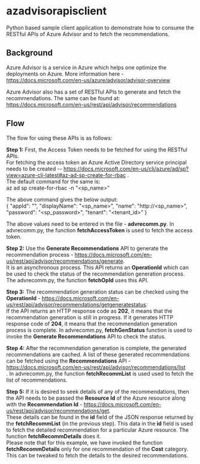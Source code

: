 # azadvisorapisclient
Python based sample client application to demonstrate how to consume the RESTful APIs of Azure Advisor and to fetch the recommendations.

## Background
Azure Advisor is a service in Azure which helps one optimize the deployments on Azure. More information here - https://docs.microsoft.com/en-us/azure/advisor/advisor-overview <br />

Azure Advisor also has a set of RESTful APIs to generate and fetch the recommendations. The same can be found at: https://docs.microsoft.com/en-us/rest/api/advisor/recommendations <br />

## Flow
The flow for using these APIs is as follows: <br />

**Step 1:** First, the Access Token needs to be fetched for using the RESTful APIs. <br />
For fetching the access token an Azure Active Directory service principal needs to be created -- https://docs.microsoft.com/en-us/cli/azure/ad/sp?view=azure-cli-latest#az-ad-sp-create-for-rbac . <br />
The default command for the same is: <br />
az ad sp create-for-rbac -n "<sp_name>"

The above command gives the below output: <br />
{ "appId": "", "displayName": "<sp_name>", "name": "http://<sp_name>", "password": "<sp_password>", "tenant": "<tenant_id>" } <br />

The above values need to be entered in the file - **advrecomm.py**. In advrecomm.py, the function **fetchAccessToken** is used to fetch the access token. <br />

**Step 2:** Use the **Generate Recommendations** API to generate the recommendation process - https://docs.microsoft.com/en-us/rest/api/advisor/recommendations/generate. <br /> It is an asynchronous process. This API returns an **OperationId** which can be used to check the status of the recommendation generation process. The advrecomm.py, the function **fetchOpId** uses this API. <br />

**Step 3:** The recommendation generation status can be checked using the **OperationId** - https://docs.microsoft.com/en-us/rest/api/advisor/recommendations/getgeneratestatus. <br /> If the API returns an HTTP response code as **202**, it means that the recommendation generation is still in progress. If it generates HTTP response code of **204**, it means that the recommendation generation process is complete. In advrecomm.py, **fetchGenStatus** function is used to invoke the **Generate Recommendations** API to check the status. <br />

**Step 4:** After the recommendation generation is complete, the generated recommendations are cached. A list of these generated recommendations can be fetched using the **Recommendations** API - https://docs.microsoft.com/en-us/rest/api/advisor/recommendations/list <br />. In advrecomm.py, the function **fetchRecommList** is used used to fetch the list of recommendations. <br />

**Step 5:** If it is desired to seek details of any of the recommendations, then the API needs to be passed the **Resource Id** of the Azure resource along with the **Recommendation Id** - https://docs.microsoft.com/en-us/rest/api/advisor/recommendations/get. <br /> These details can be found in the **id** field of the JSON response returned by the **fetchRecommList** (in the previous step). This data in the **id** field is used to fetch the detailed recommendation for a particular Azure resource. The function **fetchRecommDetails** does it. <br />
Please note that for this example, we have invoked the function **fetchRecommDetails** only for one recommendation of the **Cost** category. This can be tweaked to fetch the details to the desired recommendations. <br />





